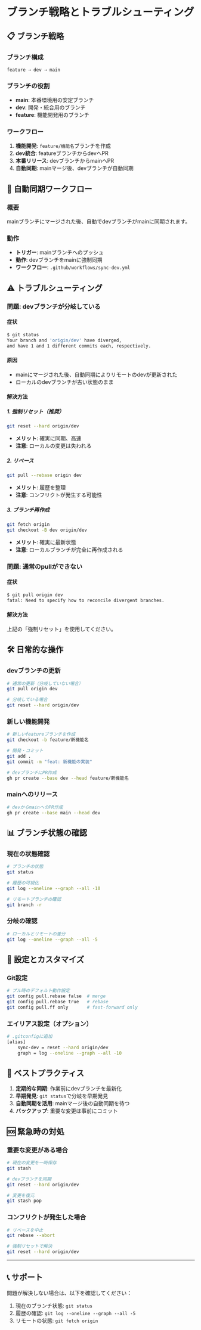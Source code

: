 # ブランチ戦略とトラブルシューティング

## 📋 ブランチ戦略

### ブランチ構成
```
feature → dev → main
```

### ブランチの役割

- **main**: 本番環境用の安定ブランチ
- **dev**: 開発・統合用のブランチ
- **feature**: 機能開発用のブランチ

### ワークフロー

1. **機能開発**: `feature/機能名`ブランチを作成
2. **dev統合**: featureブランチからdevへPR
3. **本番リリース**: devブランチからmainへPR
4. **自動同期**: mainマージ後、devブランチが自動同期

## 🔄 自動同期ワークフロー

### 概要
mainブランチにマージされた後、自動でdevブランチがmainに同期されます。

### 動作
- **トリガー**: mainブランチへのプッシュ
- **動作**: devブランチをmainに強制同期
- **ワークフロー**: `.github/workflows/sync-dev.yml`

## ⚠️ トラブルシューティング

### 問題: devブランチが分岐している

#### 症状
```bash
$ git status
Your branch and 'origin/dev' have diverged,
and have 1 and 1 different commits each, respectively.
```

#### 原因
- mainにマージされた後、自動同期によりリモートのdevが更新された
- ローカルのdevブランチが古い状態のまま

#### 解決方法

##### 1. 強制リセット（推奨）
```bash
git reset --hard origin/dev
```
- **メリット**: 確実に同期、高速
- **注意**: ローカルの変更は失われる

##### 2. リベース
```bash
git pull --rebase origin dev
```
- **メリット**: 履歴を整理
- **注意**: コンフリクトが発生する可能性

##### 3. ブランチ再作成
```bash
git fetch origin
git checkout -B dev origin/dev
```
- **メリット**: 確実に最新状態
- **注意**: ローカルブランチが完全に再作成される

### 問題: 通常のpullができない

#### 症状
```bash
$ git pull origin dev
fatal: Need to specify how to reconcile divergent branches.
```

#### 解決方法
上記の「強制リセット」を使用してください。

## 🛠️ 日常的な操作

### devブランチの更新
```bash
# 通常の更新（分岐していない場合）
git pull origin dev

# 分岐している場合
git reset --hard origin/dev
```

### 新しい機能開発
```bash
# 新しいfeatureブランチを作成
git checkout -b feature/新機能名

# 開発・コミット
git add .
git commit -m "feat: 新機能の実装"

# devブランチにPR作成
gh pr create --base dev --head feature/新機能名
```

### mainへのリリース
```bash
# devからmainへのPR作成
gh pr create --base main --head dev
```

## 📊 ブランチ状態の確認

### 現在の状態確認
```bash
# ブランチの状態
git status

# 履歴の可視化
git log --oneline --graph --all -10

# リモートブランチの確認
git branch -r
```

### 分岐の確認
```bash
# ローカルとリモートの差分
git log --oneline --graph --all -5
```

## 🔧 設定とカスタマイズ

### Git設定
```bash
# プル時のデフォルト動作設定
git config pull.rebase false  # merge
git config pull.rebase true   # rebase
git config pull.ff only       # fast-forward only
```

### エイリアス設定（オプション）
```bash
# .gitconfigに追加
[alias]
    sync-dev = reset --hard origin/dev
    graph = log --oneline --graph --all -10
```

## 📝 ベストプラクティス

1. **定期的な同期**: 作業前にdevブランチを最新化
2. **早期発見**: `git status`で分岐を早期発見
3. **自動同期を活用**: mainマージ後の自動同期を待つ
4. **バックアップ**: 重要な変更は事前にコミット

## 🆘 緊急時の対処

### 重要な変更がある場合
```bash
# 現在の変更を一時保存
git stash

# devブランチを同期
git reset --hard origin/dev

# 変更を復元
git stash pop
```

### コンフリクトが発生した場合
```bash
# リベースを中止
git rebase --abort

# 強制リセットで解決
git reset --hard origin/dev
```

---

## 📞 サポート

問題が解決しない場合は、以下を確認してください：

1. 現在のブランチ状態: `git status`
2. 履歴の確認: `git log --oneline --graph --all -5`
3. リモートの状態: `git fetch origin`

